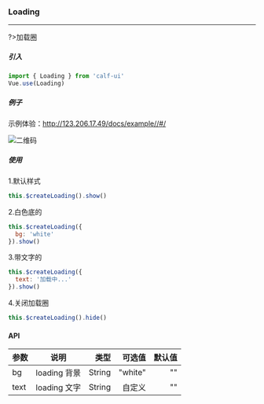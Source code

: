 ### Loading

---

?>加载圈

##### 引入

```javascript
import { Loading } from 'calf-ui'
Vue.use(Loading)
```

##### 例子

示例体验：http://123.206.17.49/docs/example//#/

![二维码](http://123.206.17.49/docs/assets/example-qrcode.png)

##### 使用

1.默认样式

```js
this.$createLoading().show()
```

2.白色底的

```js
this.$createLoading({
  bg: 'white'
}).show()
```

3.带文字的

```js
this.$createLoading({
  text: '加载中...'
}).show()
```

4.关闭加载圈

```js
this.$createLoading().hide()
```

#### API

| 参数 |     说明     |   类型 |  可选值 | 默认值 |
| ---- | :----------: | -----: | ------: | -----: |
| bg   | loading 背景 | String | "white" |     "" |
| text | loading 文字 | String |  自定义 |     "" |
